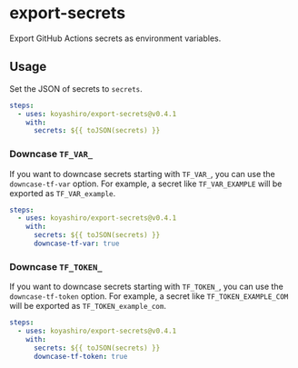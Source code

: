 # export-secrets

Export GitHub Actions secrets as environment variables.

## Usage

Set the JSON of secrets to `secrets`.

```yaml
steps:
  - uses: koyashiro/export-secrets@v0.4.1
    with:
      secrets: ${{ toJSON(secrets) }}
```

### Downcase `TF_VAR_`

If you want to downcase secrets starting with `TF_VAR_`, you can use the `downcase-tf-var` option.
For example, a secret like `TF_VAR_EXAMPLE` will be exported as `TF_VAR_example`.

```yaml
steps:
  - uses: koyashiro/export-secrets@v0.4.1
    with:
      secrets: ${{ toJSON(secrets) }}
      downcase-tf-var: true
```

### Downcase `TF_TOKEN_`

If you want to downcase secrets starting with `TF_TOKEN_`, you can use the `downcase-tf-token` option.
For example, a secret like `TF_TOKEN_EXAMPLE_COM` will be exported as `TF_TOKEN_example_com`.

```yaml
steps:
  - uses: koyashiro/export-secrets@v0.4.1
    with:
      secrets: ${{ toJSON(secrets) }}
      downcase-tf-token: true
```
